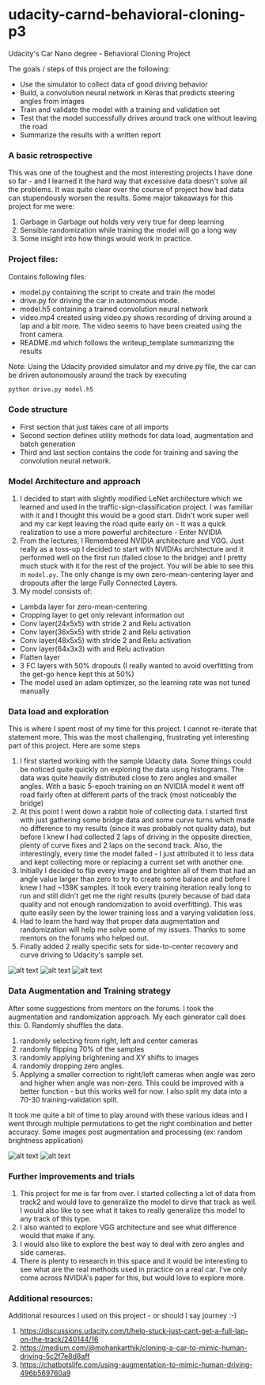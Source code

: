 # udacity-carnd-behavioral-cloning-p3
Udacity's Car Nano degree - Behavioral Cloning Project



The goals / steps of this project are the following:
* Use the simulator to collect data of good driving behavior
* Build, a convolution neural network in Keras that predicts steering angles from images
* Train and validate the model with a training and validation set
* Test that the model successfully drives around track one without leaving the road
* Summarize the results with a written report


[//]: # (Image References)

[image1]: ./sample_images/centerPlot.png "Center Plot"
[image2]: ./sample_images/leftPlot.png "Left Plot"
[image3]: ./sample_images/rightPlot.png "Right Plot"
[image4]: ./sample_images/image2.png "Color Channel image"
[image5]: ./sample_images/image1.png "Processed Image"

### A basic retrospective
This was one of the toughest and the most interesting projects I have done so far - and I learned it the hard way that excessive data doesn't solve all the problems. It was quite clear over the course of project how bad data can stupendously worsen the results. Some major takeaways for this project for me were:
1. Garbage in Garbage out holds very very true for deep learning
2. Sensible randomization while training the model will go a long way
3. Some insight into how things would work in practice.

### Project files:
Contains following files:
* model.py containing the script to create and train the model
* drive.py for driving the car in autonomous mode.
* model.h5 containing a trained convolution neural network
* video.mp4 created using video.py shows recording of driving around a lap and a bit more. The video seems to have been created using the front camera.
* README.md which follows the writeup_template summarizing the results

Note: Using the Udacity provided simulator and my drive.py file, the car can be driven autonomously around the track by executing
```sh
python drive.py model.h5
```

### Code structure
* First section that just takes care of all imports
* Second section defines utility methods for data load, augmentation and batch generation
* Third and last section contains the code for training and saving the convolution neural network.

### Model Architecture and approach
1. I decided to start with slightly modified LeNet architecture which we learned and used in the traffic-sign-classification project. I was familiar with it and I thought this would be a good start. Didn't work super well and my car kept leaving the road quite early on - It was a quick realization to use a more powerful architecture - Enter NVIDIA
2. From the lectures, I Remembered NVIDIA architecture and VGG. Just really as a toss-up I decided to start with NVIDIAs architecture and it performed well on the first run (failed close to the bridge) and I pretty much stuck with it for the rest of the project. You will be able to see this in `model.py`. The only change is my own zero-mean-centering layer and dropouts after the large Fully Connected Layers.
3. My model consists of:
* Lambda layer for zero-mean-centering
* Cropping layer to get only relevant information out
* Conv layer(24x5x5) with stride 2 and Relu activation
* Conv layer(36x5x5) with stride 2 and Relu activation
* Conv layer(48x5x5) with stride 2 and Relu activation
* Conv layer(64x3x3) with and Relu activation
* Flatten layer
* 3 FC layers with 50% dropouts (I really wanted to avoid overfitting from the get-go hence kept this at 50%)
* The model used an adam optimizer, so the learning rate was not tuned manually


### Data load and exploration
This is where I spent most of my time for this project. I cannot re-iterate that statement more. This was the most challenging, frustrating yet interesting part of this project. Here are some steps
1. I first started working with the sample Udacity data. Some things could be noticed quite quickly on exploring the data using histograms. The data was quite heavily distributed close to zero angles and smaller angles. With a basic 5-epoch training on an NVIDIA model it went off road fairly often at different parts of the track (most noticeably the bridge)
2. At this point I went down a rabbit hole of collecting data. I started first with just gathering some bridge data and some curve turns which made no difference to my results (since it was probably not quality data), but before I knew I had collected 2 laps of driving in the opposite direction, plenty of curve fixes and 2 laps on the second track. Also, the interestingly, every time the model failed - I just attributed it to less data and kept collecting more or replacing a current set with another one.
3. Initially I decided to flip every image and brighten all of them that had an angle value larger than zero to try to create some balance and before I knew I had ~138K samples. It took every training iteration really long to run and still didn't get me the right results (purely because of bad data quality and not enough randomization to avoid overfitting). This was quite easily seen by the lower training loss and a varying validation loss.
4. Had to learn the hard way that proper data augmentation and randomization will help me solve some of my issues. Thanks to some mentors on the forums who helped out.
5. Finally added 2 really specific sets for side-to-center recovery and curve driving to Udacity's sample set.

![alt text][image1]
![alt text][image2]
![alt text][image3]

### Data Augmentation and Training strategy
After some suggestions from mentors on the forums. I took the augmentation and randomization approach. My each generator call does this:
0. Randomly shuffles the data.
1. randomly selecting from right, left and center cameras
2. randomly flipping 70% of the samples
3. randomly applying brightening and XY shifts to images
4. randomly dropping zero angles.
5. Applying a smaller correction to right/left cameras when angle was zero and higher when angle was non-zero. This could be improved with a better function - but this works well for now.
I also split my data into a 70-30 training-validation split.

It took me quite a bit of time to play around with these various ideas and I went through multiple permutations to get the right combination and better accuracy.
Some images post augmentation and processing (ex: random brightness application)

![alt text][image4]
![alt text][image5]

### Further improvements and trials
1. This project for me is far from over. I started collecting a lot of data from track2 and would love to generalize the model to dirve that track as well. I would also like to see what it takes to really generalize this model to any track of this type.
2. I also wanted to explore VGG architecture and see what difference would that make if any.
3. I would also like to explore the best way to deal with zero angles and side cameras.
4. There is plenty to research in this space and it would be interesting to see what are the real methods used in practice on a real car. I've only come across NVIDIA's paper for this, but would love to explore more.

### Additional resources:
Additional resources I used on this project - or should I say journey :-)
1. https://discussions.udacity.com/t/help-stuck-just-cant-get-a-full-lap-on-the-track/240144/16
2. https://medium.com/@mohankarthik/cloning-a-car-to-mimic-human-driving-5c2f7e8d8aff
3. https://chatbotslife.com/using-augmentation-to-mimic-human-driving-496b569760a9
